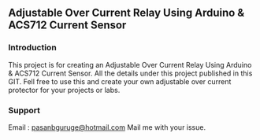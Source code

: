## Adjustable Over Current Relay Using Arduino & ACS712 Current Sensor

### Introduction
This project is for creating an Adjustable Over Current Relay Using Arduino & ACS712 Current Sensor. All the details under this project published in this GIT. Fell free to use this and create your own adjustable over current protector for your projects or labs.

### Support

Email : pasanbguruge@hotmail.com
Mail me with your issue.
